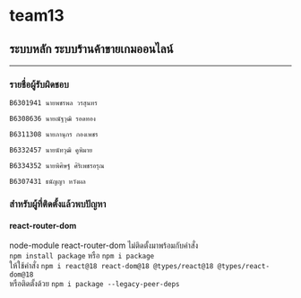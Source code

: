 # team13
## ระบบหลัก ระบบร้านค้าขายเกมออนไลน์

<hr/>

### รายชื่อผู้รับผิดชอบ
```
B6301941 นายพชรพล วรสุนทร
```
```
B6308636 นายณัฐวุฒิ รอดทอง
```
```
B6311308 นายภานุกร กองเพชร
```
```
B6332457 นายนัทวุฒิ คูพิมาย
```
```
B6334352 นายพิศิษฐ์ ศิริเพชรอรุณ
```
```
B6307431 ธนัญญา หวังผล
```

### สำหรับผู้ที่ติดตั้งแล้วพบปัญหา
#### react-router-dom
node-module react-router-dom ไม่ติดตั้งมาพร้อมกับคำสั่ง <br />
`npm install package` หรือ `npm i package` <br />
ให้ใช้คำสั่ง `npm i react@18 react-dom@18 @types/react@18 @types/react-dom@18` <br />
หรือติดตั้งด้วย `npm i package --legacy-peer-deps` <br />